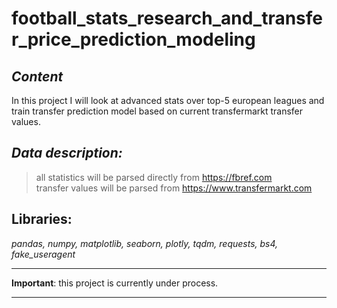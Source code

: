 # football_stats_research_and_transfer_price_prediction_modeling


## ***Content***

 In this project I will look at advanced stats over top-5 european leagues and train transfer prediction model based on current transfermarkt transfer values.

## ***Data description:***

> all statistics will be parsed directly from https://fbref.com   
> transfer values will be parsed from https://www.transfermarkt.com

## **Libraries:**
*pandas, numpy, matplotlib, seaborn, plotly, tqdm, requests, bs4, fake_useragent*

___
**Important**: this project is currently under process.
___